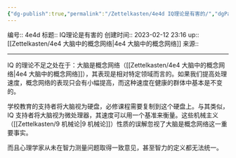 ```yaml
---
{"dg-publish":true,"permalink":"/Zettelkasten/4e4d IQ理论是有害的/","dgPassFrontmatter":true}
---
```


编号:: 4e4d
标题:: IQ理论是有害的
创建时间:: 2023-02-12 23:16
up:: [[Zettelkasten/4e4 大脑中的概念网络\|4e4 大脑中的概念网络]]
来源:: 

---
IQ 的理论不足之处在于：大脑是概念网络（[[Zettelkasten/4e4 大脑中的概念网络\|4e4 大脑中的概念网络]]），其表现是相对特定领域而言的。如果我们提高处理速度，概念网络的表现只会有小幅提高，而这种速度在健康的群体中基本是不变的。

学校教育的支持者将大脑视为硬盘，必修课程需要复制到这个硬盘上。与其类似，IQ 支持者将大脑视为微处理器，其速度可以用一个基准来衡量。这些机械主义（[[Zettelkasten/9 机械论\|9 机械论]]）性质的误解忽视了大脑是概念网络这一重要事实。

而且心理学家从未在智力测量问题取得一致意见，甚至智力的定义都无法统一。
